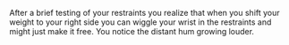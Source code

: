 After a brief testing of your restraints you realize that when you shift your weight to your right side
you can wiggle your wrist in the restraints and might just make it free.
You notice the distant hum growing louder. 